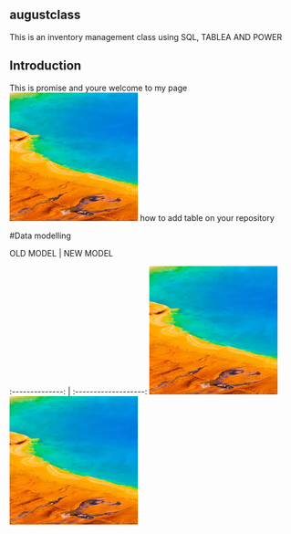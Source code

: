 ## augustclass
This is an inventory management class using SQL, TABLEA AND POWER
## Introduction
This is promise and youre welcome to my page
![](image2.jpg)
 how to add table on your repository

 #Data modelling

 OLD MODEL           |       NEW MODEL

 :--------------:    |     :-------------------:
 ![](image2.jpg)               ![](image2.jpg)
